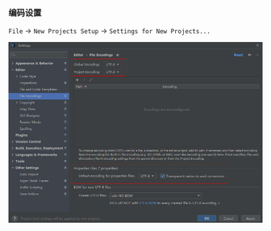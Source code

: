 ### 编码设置

`File` -> `New Projects Setup` -> `Settings for New Projects...`

![idea-file-encodings.png](images/idea-file-encodings.png)